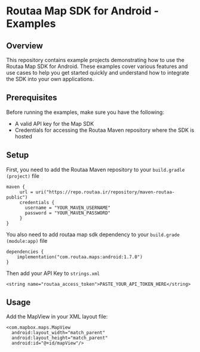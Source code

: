 
# Routaa Map SDK for Android - Examples

## Overview

This repository contains example projects demonstrating how to use the Routaa Map SDK for Android. These examples cover various features and use cases to help you get started quickly and understand how to integrate the SDK into your own applications.

## Prerequisites

Before running the examples, make sure you have the following:

- A valid API key for the Map SDK
- Credentials for accessing the Routaa Maven repository where the SDK is hosted

## Setup

First, you need to add the Routaa Maven repository to your `build.gradle (project)` file

    maven {  
	     url = uri("https://repo.routaa.ir/repository/maven-routaa-public")  
	     credentials {  
           username = "YOUR_MAVEN_USERNAME"  
	       password = "YOUR_MAVEN_PASSWORD"  
	     }
    }
You also need to add routaa map sdk dependency to your `build.grade (module:app)` file

    dependencies {  
		implementation("com.routaa.maps:android:1.7.0")  
    }
Then add your API Key to `strings.xml`

    <string name="routaa_access_token">PASTE_YOUR_API_TOKEN_HERE</string>

## Usage
Add the MapView in your XML layout file:

    <com.mapbox.maps.MapView  
      android:layout_width="match_parent"  
      android:layout_height="match_parent"  
      android:id="@+id/mapView"/>

